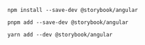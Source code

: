 ```shell renderer="angular" language="js" packageManager="npm"
npm install --save-dev @storybook/angular
```

```shell renderer="angular" language="js" packageManager="pnpm"
pnpm add --save-dev @storybook/angular
```

```shell renderer="angular" language="js" packageManager="yarn"
yarn add --dev @storybook/angular
```
